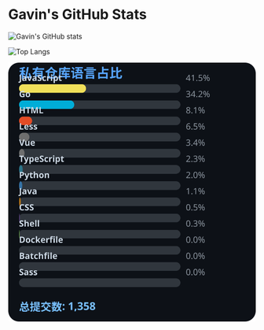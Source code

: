 # Gavin's GitHub Stats

![Gavin's GitHub stats](https://github-readme-stats.vercel.app/api?username=gavinhaydy&show_icons=true&theme=tokyonight)

![Top Langs](https://github-readme-stats.vercel.app/api/top-langs/?username=gavinhaydy&layout=compact)


























































































































<!-- PRIVATE_STATS_START -->
![私有仓库统计](./.github/private-stats.svg)
<!-- PRIVATE_STATS_END -->

























































































































